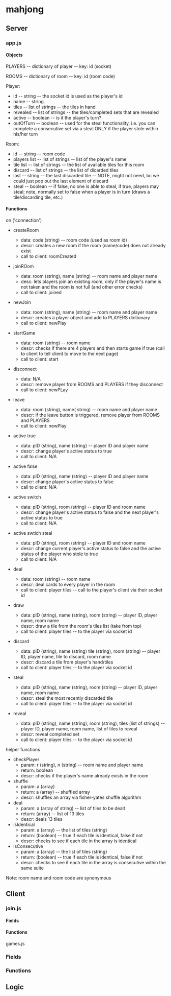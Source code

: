 # mahjong
<insert description> 

## Server
### app.js

#### Objects
PLAYERS -- dictionary of player -- key: id (socket)

ROOMS -- dictionary of room -- key: id (room code)

Player:
- id -- string -- the socket id is used as the player's id
- name -- string
- tiles -- list of strings -- the tiles in hand
- revealed -- list of strings -- the tiles/completed sets that are revealed
- active -- boolean -- is it the player's turn? 
- outOfTurn -- boolean -- used for the steal functionality, i.e. you can complete a consecutive set via a steal ONLY if the player stole within his/her turn

Room:
- id -- string -- room code
- players list -- list of strings -- list of the player's name
- tile list -- list of strings -- the list of available tiles for this room
- discard -- list of strings -- the list of dicarded tiles
- last -- string -- the last discarded tile -- NOTE, might not need, bc we could just pop out the last element of discard
- steal -- boolean -- if false, no one is able to steal, if true, players may steal; note, normally set to false when a player is in turn (draws a tile/discarding tile, etc.)

#### Functions
on ('connection')
- createRoom
  - data: code (string) -- room code (used as room id)
  - descr: creates a new room if the room (name/code) does not already exist
  - call to client: roomCreated
- joinROom
  - data: room (string), name (string) -- room name and player name
  - desc: lets players join an existing room, only if the player's name is not taken and the room is not full (and other error checks)
  - call to client: joined
- newJoin
  - data: room (string), name (string) -- room name and player name
  - descr: creates a player object and add to PLAYERS dictionary
  - call to client: newPlay
- startGame
  - data: room (string) -- room name 
  - descr: checks if there are 4 players and then starts game if true (call to client to tell client to move to the next page)
  - call to client: start
- disconnect
  - data: N/A
  - descr: remove player from ROOMS and PLAYERS if they disconnect
  - call to client: newPLay
- leave
  - data: room (string), name( string) -- room name and player name
  - descr: if the leave button is triggered, remove player from ROOMS and PLAYERS
  - call to client: newPlay
  
- active true
  - data: pID (string), name (string) -- player ID and player name
  - descr: change player's active status to true
  - call to client: N/A
- active false
  - data: pID (string), name (string) -- player ID and player name
  - descr: change player's active status to false
  - call to client: N/A
- active switch
  - data: pID (string), room (string) -- player ID and room name
  - descr: change player's active status to false and the next player's active status to true
  - call to client: N/A
- active swtich steal
  - data: pID (string), room (string) -- player ID and room name
  - descr: change current player's active status to false and the active status of the player who stole to true
  - call to client: N/A
     
- deal
  - data: room (string) -- room name
  - descr: deal cards to every player in the room
  - call to client: player tiles -- call to the player's client via their socket id
- draw
  - data: pID (string), name (string), room (string) -- player ID, player name, room name
  - descr: draw a tile from the room's tiles list (take from top)
  - call to client: player tiles -- to the player via socket id
- discard
  - data: pID (string), name (string) tile (string), room (string) -- player ID, player name, tile to discard, room name
  - descr: discard a tile from player's hand/tiles
  - call to client: player tiles -- to the player via socket id
- steal
  - data: pID (string), name (string), room (string) -- player ID, player name, room name
  - descr: steal the most recently discarded tile
  - call to client: player tiles -- to the player via socket id
- reveal
  - data: pID (string), name (string), room (string), tiles (list of strings) -- player ID, player name, room name, list of tiles to reveal
  - descr: reveal completed set
  - call to client: player tiles -- to the player via socket id

helper functions
- checkPlayer
  - param: r (string), n (string) -- room name and player name
  - return: boolean
  - descr: checks if the player's name already exists in the room
- shuffle
  - param: a (array) 
  - return: a (array) -- shuffled array
  - descr: shuffles an array via fisher-yates shuffle algorithm
- deal
  - param: a (array of string) -- list of tiles to be dealt
  - return: (array) -- list of 13 tiles
  - descr: deals 13 tiles 
- isIdentical
  - param: a (array) -- the list of tiles (string)
  - return: (boolean) -- true if each tile is identical, false if not
  - descr: checks to see if each tile in the array is identical
- isConsecutive
  - param: a (array) -- the list of tiles (string)
  - return: (boolean) -- true if each tile is identical, false if not
  - descr: checks to see if each tile in the array is consecutive within the same suite

Note: room name and room code are synonymous 

## Client
### join.js
#### Fields

#### Functions

games.js
### Fields
### Functions
## Logic
